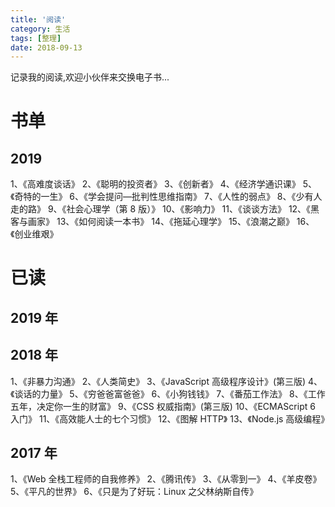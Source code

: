 ```yaml
---
title: '阅读'
category: 生活
tags: [整理]
date: 2018-09-13
---
```


记录我的阅读,欢迎小伙伴来交换电子书...

<!-- more -->

# 书单

## 2019

1、《高难度谈话》
2、《聪明的投资者》
3、《创新者》
4、《经济学通识课》
5、《奇特的一生》
6、《学会提问—批判性思维指南》
7、《人性的弱点》
8、《少有人走的路》
9、《社会心理学（第 8 版）》
10、《影响力》
11、《谈谈方法》
12、《黑客与画家》
13、《如何阅读一本书》
14、《拖延心理学》
15、《浪潮之巅》
16、《创业维艰》

# 已读

## 2019 年

## 2018 年

1、《非暴力沟通》
2、《人类简史》
3、《JavaScript 高级程序设计》(第三版)
4、《谈话的力量》
5、《穷爸爸富爸爸》
6、《小狗钱钱》
7、《番茄工作法》
8、《工作五年，决定你一生的财富》
9、《CSS 权威指南》(第三版)
10、《ECMAScript 6 入门》
11、《高效能人士的七个习惯》
12、《图解 HTTP》
13、《Node.js 高级编程》

## 2017 年

1、《Web 全栈工程师的自我修养》
2、《腾讯传》
3、《从零到一》
4、《羊皮卷》
5、《平凡的世界》
6、《只是为了好玩：Linux 之父林纳斯自传》
